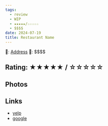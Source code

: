 ```yaml
---
tags:
  - review
  - WIP
  - ★★★★★/☆☆☆☆☆
  - $$$$
date: 2024-07-19
title: Restaurant Name
---
```


📌: [Address]()
💸: \$\$\$\$

## Rating: ★★★★★ / ☆☆☆☆☆

## Photos

## Links

- [yelp]()
- [google]()